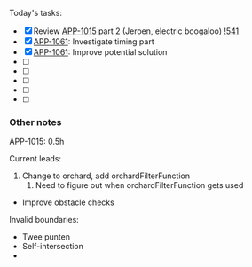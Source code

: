 Today's tasks:
- [x] Review [APP-1015](https://agxeed.atlassian.net/browse/APP-1015) part 2 (Jeroen, electric boogaloo) [!541](https://bitbucket.org/%7Bd35c8094-5f60-4b6d-822d-562b3e8ede29%7D/%7Bbfac55fe-ac96-4108-8c54-f0906c1b9477%7D/pull-requests/541)
- [x] [APP-1061](https://agxeed.atlassian.net/browse/APP-1061): Investigate timing part
- [x] [APP-1061](https://agxeed.atlassian.net/browse/APP-1061): Improve potential solution
- [ ] 
- [ ] 
- [ ] 
- [ ] 
- [ ]  

### Other notes

APP-1015: 0.5h



Current leads:
1. Change to orchard, add orchardFilterFunction
    1. Need to figure out when orchardFilterFunction gets used
- Improve obstacle checks



Invalid boundaries:
- Twee punten
- Self-intersection
- 